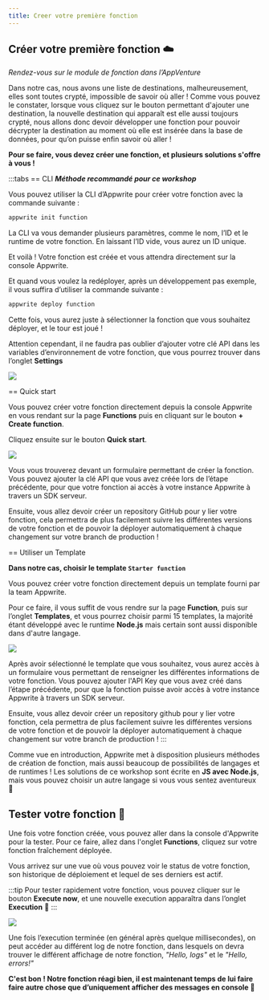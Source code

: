 ```yaml
---
title: Creer votre première fonction
---
```


<Hero
title="Créons notre propre fonction ➕"
image="/assets/workshop/functions/create.jpg"
description="Une fois arrivé dans les nuages, il ne nous reste plus qu’à choisir dans la multitude de possibilités pour
créer notre fonction ... Quel langage choisir ? Avec quelle méthode de création ? Nous allons explorer tout ça"
/>

## Créer votre première fonction ☁️

_Rendez-vous sur le module de fonction dans l’AppVenture_

Dans notre cas, nous avons une liste de destinations, malheureusement, elles sont toutes crypté, impossible de savoir où
aller ! Comme vous pouvez le constater, lorsque vous cliquez sur le bouton permettant d'ajouter une destination, la
nouvelle destination qui apparaît est elle aussi toujours crypté, nous allons donc devoir développer une fonction pour
pouvoir décrypter la destination au moment où elle est insérée dans la base de données, pour qu’on puisse enfin savoir
où aller !

**Pour se faire, vous devez créer une fonction, et plusieurs solutions s'offre à vous !**

:::tabs
== CLI
**_Méthode recommandé pour ce workshop_**

Vous pouvez utiliser la CLI d’Appwrite pour créer votre fonction avec la commande suivante :

```bash
appwrite init function
```

La CLI va vous demander plusieurs paramètres, comme le nom, l’ID et le runtime de votre fonction. En laissant l’ID vide,
vous aurez un ID unique.

Et voilà ! Votre fonction est créée et vous attendra directement sur la console Appwrite.

Et quand vous voulez la redéployer, après un développement pas exemple, il vous suffira d’utiliser la commande
suivante :

```bash
appwrite deploy function
```

Cette fois, vous aurez juste à sélectionner la fonction que vous souhaitez déployer, et le tour est joué !

Attention cependant, il ne faudra pas oublier d’ajouter votre clé API dans les variables d’environnement de votre
fonction, que vous pourrez trouver dans l’onglet **Settings**

<Image src="/assets/workshop/functions/envVariable.png" imageAlt="Réglage des variable d’environnement dans la console Appwrite" withoutShadow ></Image>

== Quick start

Vous pouvez créer votre fonction directement depuis la console Appwrite en vous rendant sur la page **Functions** puis
en cliquant sur le bouton **+ Create function**.

Cliquez ensuite sur le bouton **Quick start**.

<Image src="/assets/workshop/functions/quickStart.png" imageAlt="Formulaire de création de fonction" withoutShadow ></Image>

Vous vous trouverez devant un formulaire permettant de créer la fonction.
Vous pouvez ajouter la clé API que vous avez créée lors de l’étape précédente, pour que votre fonction ai accès à votre
instance Appwrite à travers un SDK serveur.

Ensuite, vous allez devoir créer un repository GitHub pour y lier votre fonction, cela permettra de plus facilement
suivre les différentes versions de votre fonction et de pouvoir la déployer automatiquement à chaque changement sur
votre branch de production !

== Utiliser un Template

**Dans notre cas, choisir le template `Starter function`**

Vous pouvez créer votre fonction directement depuis un template fourni par la team Appwrite.

Pour ce faire, il vous suffit de vous rendre sur la page **Function**, puis sur l’onglet **Templates**, et vous pourrez
choisir parmi 15 templates, la majorité étant développé avec le runtime **Node.js** mais certain sont aussi disponible
dans d'autre langage.

<Image src="/assets/workshop/functions/quickStart.png" imageAlt="Formulaire de création de fonction" withoutShadow ></Image>

Après avoir sélectionné le template que vous souhaitez, vous aurez accès à un formulaire vous permettant de renseigner
les différentes informations de votre fonction.
Vous pouvez ajouter l'API Key que vous avez créé dans l’étape précédente, pour que la fonction puisse avoir accès à
votre instance Appwrite à travers un SDK serveur.

Ensuite, vous allez devoir créer un repository github pour y lier votre fonction, cela permettra de plus facilement
suivre les différentes versions de votre fonction et de pouvoir la déployer automatiquement à chaque changement sur
votre branch de production !
:::

Comme vue en introduction, Appwrite met à disposition plusieurs méthodes de création de fonction, mais aussi beaucoup de
possibilités de langages et de runtimes ! Les solutions de ce workshop sont écrite en **JS avec Node.js**, mais vous
pouvez choisir un autre langage si vous vous sentez aventureux 🥷

## Tester votre fonction 🧪

Une fois votre fonction créée, vous pouvez aller dans la console d'Appwrite pour la tester. Pour ce faire, allez dans
l'onglet **Functions**, cliquez sur votre fonction fraîchement déployée.

Vous arrivez sur une vue où vous pouvez voir le status de votre fonction, son historique de déploiement et lequel de ses
derniers est actif.

:::tip
Pour tester rapidement votre fonction, vous pouvez cliquer sur le bouton **Execute now**, et une nouvelle execution
apparaîtra dans l’onglet **Execution** 🚀
:::

<Image src="/assets/workshop/functions/execution.png" imageAlt="Onglet execution du module de fonction sur la console Appwrite" ></Image>

Une fois l’execution terminée (en général après quelque millisecondes), on peut accéder au différent log de notre
fonction, dans lesquels on devra trouver le différent affichage de notre fonction, _"Hello, logs"_ et le _"Hello,
errors!"_

**C'est bon ! Notre fonction réagi bien, il est maintenant temps de lui faire faire autre chose que d’uniquement afficher
des messages en console 🤩**
